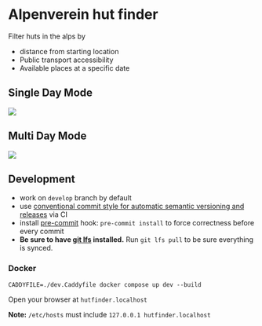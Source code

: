 # Alpenverein hut finder

Filter huts in the alps by
* distance from starting location
* Public transport accessibility
* Available places at a specific date

## Single Day Mode

![](./doc/single-day.png)

## Multi Day Mode

![](./doc/multi-day.png)

## Development

* work on `develop` branch by default
* use [conventional commit style for automatic semantic versioning and releases](https://engineering.deloitte.com.au/articles/semantic-versioning-with-conventional-commits) via CI
* install [pre-commit](https://pre-commit.com/) hook: `pre-commit install` to force correctness before every commit
* **Be sure to have [git lfs](https://git-lfs.com/) installed.** Run `git lfs pull` to be sure everything is synced.

### Docker

```
CADDYFILE=./dev.Caddyfile docker compose up dev --build
```

Open your browser at `hutfinder.localhost`

**Note:** `/etc/hosts` must include `127.0.0.1 hutfinder.localhost`
